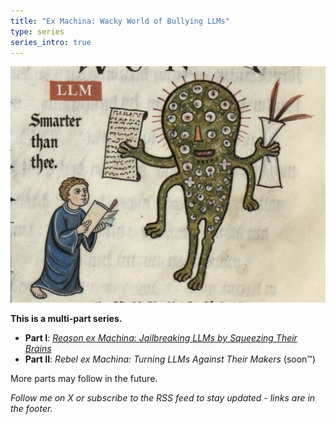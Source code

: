```yaml
---
title: "Ex Machina: Wacky World of Bullying LLMs"
type: series
series_intro: true
---
```


![Smarter than thee](smarter-than-thee.jpg)

**This is a multi-part series.**

- **Part I**: *[Reason ex Machina: Jailbreaking LLMs by Squeezing Their Brains](reason/)*
- **Part II**: *Rebel ex Machina: Turning LLMs Against Their Makers* (soon™)

More parts may follow in the future.

*Follow me on X or subscribe to the RSS feed to stay updated - links are in the footer.*
